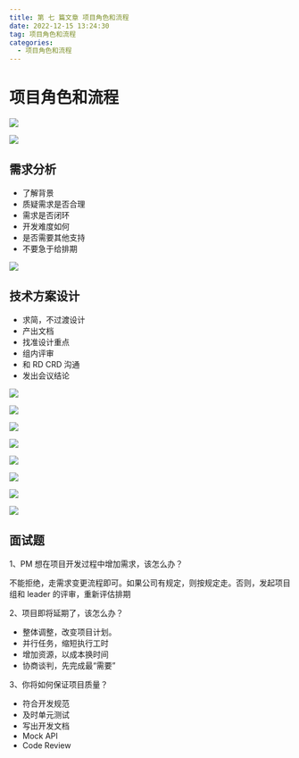 ```yaml
---
title: 第 七 篇文章 项目角色和流程
date: 2022-12-15 13:24:30
tag: 项目角色和流程
categories:
  - 项目角色和流程
---
```


# 项目角色和流程

<!-- <img src="img/image-20230601201948892.png" alt="image-20230601201948892" style="zoom:70%;" /> -->
![](/img/articles/image-20230601201948892.png)

<!-- <img src="img/image-20230601203822270.png" alt="image-20230601203822270" style="zoom:67%;" /> -->
![](/img/articles/image-20230601203822270.png)

## 需求分析

- 了解背景
- 质疑需求是否合理
- 需求是否闭环
- 开发难度如何
- 是否需要其他支持
- 不要急于给排期

<!-- <img src="img/image-20230601204434636.png" alt="image-20230601204434636" style="zoom:67%;" /> -->
![](/img/articles/image-20230601204434636.png)

## 技术方案设计

- 求简，不过渡设计
- 产出文档
- 找准设计重点
- 组内评审
- 和 RD CRD 沟通
- 发出会议结论

<!-- <img src="img/image-20230601204959094.png" alt="image-20230601204959094" style="zoom:67%;" /> -->
![](/img/articles/image-20230601204959094.png)

<!-- <img src="img/image-20230602102905110.png" alt="image-20230602102905110" style="zoom:60%;" /> -->
![](/img/articles/image-20230602102905110.png)
<!-- <img src="img/image-20230602103221439.png" alt="image-20230602103221439" style="zoom:67%;" /> -->
![](/img/articles/image-20230602103221439.png)
<!-- <img src="img/image-20230602103238582.png" alt="image-20230602103238582" style="zoom:67%;" /> -->
![](/img/articles/image-20230602103238582.png)
<!-- <img src="img/image-20230602103602361.png" alt="image-20230602103602361" style="zoom:67%;" /> -->
![](/img/articles/image-20230602103602361.png)
<!-- <img src="img/image-20230602103630086.png" alt="image-20230602103630086" style="zoom:67%;" /> -->
![](/img/articles/image-20230602103630086.png)
<!-- <img src="img/image-20230602103836045.png" alt="image-20230602103836045" style="zoom:67%;" /> -->
![](/img/articles/image-20230602103836045.png)
<!-- <img src="img/image-20230602104218047.png" alt="image-20230602104218047" style="zoom:67%;" /> -->
![](/img/articles/image-20230602104218047.png)

## 面试题

1、PM 想在项目开发过程中增加需求，该怎么办？

不能拒绝，走需求变更流程即可。如果公司有规定，则按规定走。否则，发起项目组和 leader 的评审，重新评估排期

2、项目即将延期了，该怎么办？

- 整体调整，改变项目计划。
- 并行任务，缩短执行工时
- 增加资源，以成本换时间
- 协商谈判，先完成最“需要”

3、你将如何保证项目质量？

- 符合开发规范
- 及时单元测试
- 写出开发文档
- Mock API
- Code Review